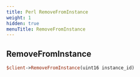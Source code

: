 ```yaml
---
title: Perl RemoveFromInstance
weight: 1
hidden: true
menuTitle: RemoveFromInstance
---
```

## RemoveFromInstance
```perl
$client->RemoveFromInstance(uint16 instance_id)
```